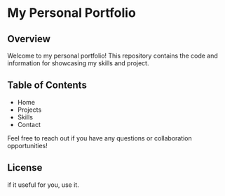 # My Personal Portfolio

## Overview

Welcome to my personal portfolio! This repository contains the code and information for showcasing my skills and project.

## Table of Contents

 - Home
 - Projects
 - Skills
 - Contact

Feel free to reach out if you have any questions or collaboration opportunities!

## License

if it useful for you, use it.

